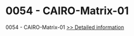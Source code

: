 # 0054 - CAIRO-Matrix-01
0054 - CAIRO-Matrix-01
[>> Detailed information](https://secure.shareit.com/shareit/product.html?productid=300951597&affiliateid=200057808)